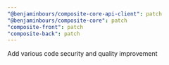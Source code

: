 ```yaml
---
"@benjaminbours/composite-core-api-client": patch
"@benjaminbours/composite-core": patch
"composite-front": patch
"composite-back": patch
---
```


Add various code security and quality improvement
